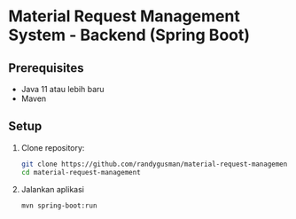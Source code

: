 # Material Request Management System - Backend (Spring Boot)

## Prerequisites
- Java 11 atau lebih baru
- Maven

## Setup
1. Clone repository:
   ```bash
   git clone https://github.com/randygusman/material-request-management.git
   cd material-request-management

2. Jalankan aplikasi
   ```bash
   mvn spring-boot:run
